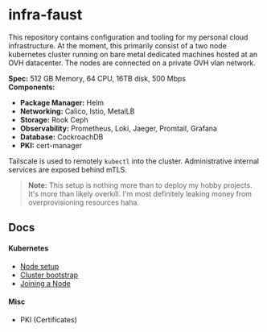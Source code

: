 # infra-faust
This repository contains configuration and tooling for my personal cloud infrastructure.
At the moment, this primarily consist of a two node kubernetes cluster running on bare metal
dedicated machines hosted at an OVH datacenter. The nodes are connected on a private OVH vlan 
network.

**Spec:** 512 GB Memory, 64 CPU, 16TB disk, 500 Mbps  
**Components:**
* **Package Manager:** Helm
* **Networking:** Calico, Istio, MetalLB
* **Storage:** Rook Ceph
* **Observability:** Prometheus, Loki, Jaeger, Promtail, Grafana
* **Database:** CockroachDB
* **PKI:** cert-manager

Tailscale is used to remotely `kubectl` into the cluster. Administrative internal services are exposed behind mTLS.

> **Note:** This setup is nothing more than to deploy my hobby projects. It's more than likely overkill.
I'm most definitely leaking money from overprovisioning resources haha.

## Docs 
#### Kubernetes
* [Node setup](docs/kubernetes.md#node-setup)
* [Cluster bootstrap](docs/kubernetes.md#cluster-bootstrap)
* [Joining a Node](docs/kubernetes.md#joining-a-node)

#### Misc
* PKI (Certificates)